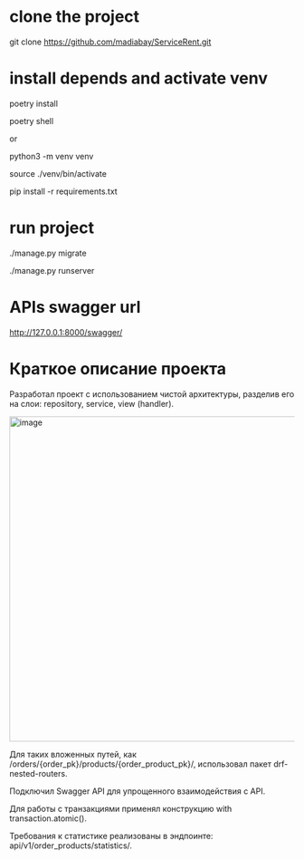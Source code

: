 # clone the project
git clone https://github.com/madiabay/ServiceRent.git

# install depends and activate venv
poetry install

poetry shell

or

python3 -m venv venv

source ./venv/bin/activate

pip install -r requirements.txt

# run project
./manage.py migrate

./manage.py runserver

# APIs swagger url
http://127.0.0.1:8000/swagger/


# Краткое описание проекта
Разработал проект с использованием чистой архитектуры, разделив его на слои: repository, service, view (handler).

<img width="574" alt="image" src="https://github.com/user-attachments/assets/9971f952-4e2f-47e2-b5f4-15fe11eab3c3" />

Для таких вложенных путей, как /orders/{order_pk}/products/{order_product_pk}/, использовал пакет drf-nested-routers.

Подключил Swagger API для упрощенного взаимодействия с API.

Для работы с транзакциями применял конструкцию with transaction.atomic().

Требования к статистике реализованы в эндпоинте: api/v1/order_products/statistics/.
